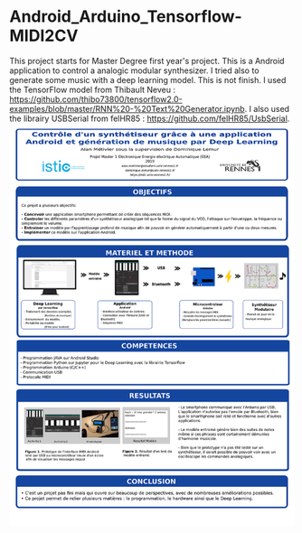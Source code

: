 # Android_Arduino_Tensorflow-MIDI2CV
This project starts for Master Degree first year's project. This is a Android application to control a analogic modular synthesizer. I tried also to generate some music with a deep learning model. This is not finish.
I used the TensorFlow model from Thibault Neveu : https://github.com/thibo73800/tensorflow2.0-examples/blob/master/RNN%20-%20Text%20Generator.ipynb.
I also used the librairy USBSerial from felHR85 : https://github.com/felHR85/UsbSerial.
![alt text](DeepLearning_Android_Arduino_MIDI_USB/Alan_Metivier_PosterA2_ProjetM1EEA.png)
